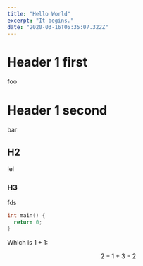 ```yaml
---
title: "Hello World"
excerpt: "It begins."
date: "2020-03-16T05:35:07.322Z"
---
```


# Header 1 first

foo

# Header 1 second

bar

## H2

lel

### H3

fds

```c
int main() {
  return 0;
}
```

Which is $1 + 1$:

$$
2 - 1 + 3 - 2
$$
